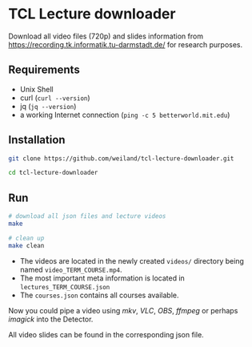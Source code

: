 # TCL Lecture downloader

Download all video files (720p) and slides information from
https://recording.tk.informatik.tu-darmstadt.de/ for research purposes.

## Requirements 

* Unix Shell
* curl (`curl --version`)
* jq (`jq --version`)
* a working Internet connection (`ping -c 5 betterworld.mit.edu`)

## Installation

```sh
git clone https://github.com/weiland/tcl-lecture-downloader.git

cd tcl-lecture-downloader
```

## Run

```sh
# download all json files and lecture videos
make

# clean up
make clean
```

* The videos are located in the newly created `videos/` directory being named `video_TERM_COURSE.mp4`.
* The most important meta information is located in `lectures_TERM_COURSE.json`
* The `courses.json` contains all courses available.

Now you could pipe a video using *mkv*, *VLC*, *OBS*, *ffmpeg* or perhaps *imagick*
into the Detector.

All video slides can be found in the corresponding json file.
